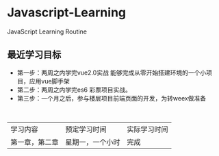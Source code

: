 # Javascript-Learning
JavaScript Learning Routine

最近学习目标
--
* 第一步：两周之内学完vue2.0实战 能够完成从零开始搭建环境的一个小项目，应用vue脚手架
* 第二步：两周之内学完es6 彩票项目实战。
* 第三步：一个月之后，参与楼层项目前端页面的开发，为转weex做准备


<table>
    <tr>
        <td>学习内容</td><td>预定学习时间</td><td>实际学习时间</td>
    </tr>
	<tr>
        <td>第一章，第二章</td>
        <td>星期一，一个小时</td>
        <td>完成</td>
    </tr>
</table>
